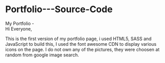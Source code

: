 # Portfolio---Source-Code
My Portfolio -  
Hi Everyone,

This is the first version of my portfolio page, i used HTML5, SASS and JavaScript to build this, I used the font awesome CDN to display various icons on the page. I do not own any of the pictures, they were choosen at random from google image search.
